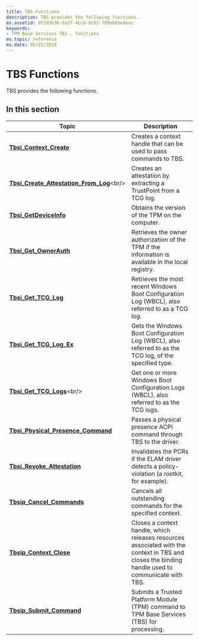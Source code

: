 ```yaml
---
title: TBS Functions
description: TBS provides the following functions.
ms.assetid: df2d3e36-0a27-4cc0-bcb2-709eb6bedeac
keywords:
- TPM Base Services TBS , functions
ms.topic: reference
ms.date: 05/31/2018
---
```


# TBS Functions

TBS provides the following functions.

## In this section



| Topic                                                                                       | Description                                                                                                                                                 |
|---------------------------------------------------------------------------------------------|-------------------------------------------------------------------------------------------------------------------------------------------------------------|
| [**Tbsi\_Context\_Create**](/windows/desktop/api/Tbs/nf-tbs-tbsi_context_create)<br/>                            | Creates a context handle that can be used to pass commands to TBS.<br/>                                                                               |
| [**Tbsi\_Create\_Attestation\_From\_Log**](https://msdn.microsoft.com/library/Dn455155(v=VS.85).aspx)<br/> | Creates an attestation by extracting a TrustPoint from a TCG log.<br/>                                                                                |
| [**Tbsi\_GetDeviceInfo**](/windows/desktop/api/Tbs/nf-tbs-tbsi_getdeviceinfo)<br/>                                | Obtains the version of the TPM on the computer.<br/>                                                                                                  |
| [**Tbsi\_Get\_OwnerAuth**](/windows/desktop/api/Tbs/nf-tbs-tbsi_get_ownerauth)<br/>                               | Retrieves the owner authorization of the TPM if the information is available in the local registry. <br/>                                             |
| [**Tbsi\_Get\_TCG\_Log**](/windows/desktop/api/Tbs/nf-tbs-tbsi_get_tcg_log)<br/>                                  | Retrieves the most recent Windows Boot Configuration Log (WBCL), also referred to as a TCG log.<br/>                                                  |
| [**Tbsi\_Get\_TCG\_Log\_Ex**](/windows/desktop/api/Tbs/nf-tbs-tbsi_get_tcg_log_ex)<br/>                           | Gets the Windows Boot Configuration Log (WBCL), also referred to as the TCG log, of the specified type.<br/>                                          |
| [**Tbsi\_Get\_TCG\_Logs**](https://msdn.microsoft.com/library/Dn455156(v=VS.85).aspx)<br/>                                | Get one or more Windows Boot Configuration Logs (WBCL), also referred to as the TCG logs.<br/>                                                        |
| [**Tbsi\_Physical\_Presence\_Command**](/windows/desktop/api/Tbs/nf-tbs-tbsi_physical_presence_command)<br/>     | Passes a physical presence ACPI command through TBS to the driver.<br/>                                                                               |
| [**Tbsi\_Revoke\_Attestation**](/windows/desktop/api/Tbs/nf-tbs-tbsi_revoke_attestation)<br/>                     | Invalidates the PCRs if the ELAM driver detects a policy-violation (a rootkit, for example).<br/>                                                     |
| [**Tbsip\_Cancel\_Commands**](/windows/desktop/api/Tbs/nf-tbs-tbsip_cancel_commands)<br/>                        | Cancels all outstanding commands for the specified context.<br/>                                                                                      |
| [**Tbsip\_Context\_Close**](/windows/desktop/api/Tbs/nf-tbs-tbsip_context_close)<br/>                            | Closes a context handle, which releases resources associated with the context in TBS and closes the binding handle used to communicate with TBS.<br/> |
| [**Tbsip\_Submit\_Command**](/windows/desktop/api/Tbs/nf-tbs-tbsip_submit_command)<br/>                          | Submits a Trusted Platform Module (TPM) command to TPM Base Services (TBS) for processing.<br/>                                                       |



 

 

 





